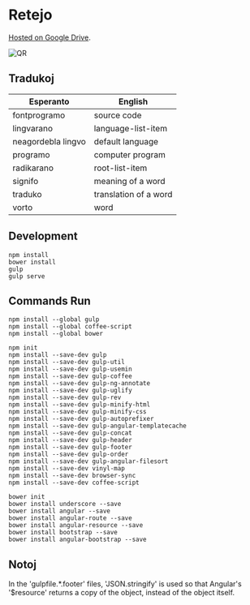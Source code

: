 # Retejo

[Hosted on Google Drive](http://goo.gl/iFFx4F).

![QR](http://chart.googleapis.com/chart?cht=qr&chs=200x200&choe=UTF-8&chld=H|0&chl=http://goo.gl/iFFx4F)

## Tradukoj

Esperanto | English
----------|---------
fontprogramo | source code
lingvarano | language-list-item
neagordebla lingvo | default language
programo | computer program
radikarano | root-list-item
signifo | meaning of a word
traduko | translation of a word
vorto | word

## Development

    npm install
    bower install
    gulp
    gulp serve

## Commands Run

    npm install --global gulp
    npm install --global coffee-script
    npm install --global bower
    
    npm init
    npm install --save-dev gulp
    npm install --save-dev gulp-util
    npm install --save-dev gulp-usemin
    npm install --save-dev gulp-coffee
    npm install --save-dev gulp-ng-annotate
    npm install --save-dev gulp-uglify
    npm install --save-dev gulp-rev
    npm install --save-dev gulp-minify-html
    npm install --save-dev gulp-minify-css
    npm install --save-dev gulp-autoprefixer
    npm install --save-dev gulp-angular-templatecache
    npm install --save-dev gulp-concat
    npm install --save-dev gulp-header
    npm install --save-dev gulp-footer
    npm install --save-dev gulp-order
    npm install --save-dev gulp-angular-filesort
    npm install --save-dev vinyl-map
    npm install --save-dev browser-sync
    npm install --save-dev coffee-script
    
    bower init
    bower install underscore --save
    bower install angular --save
    bower install angular-route --save
    bower install angular-resource --save
    bower install bootstrap --save
    bower install angular-bootstrap --save

## Notoj

In the 'gulpfile.*.footer' files, 'JSON.stringify' is used so that Angular's '$resource' returns a copy of the object, instead of the object itself.
